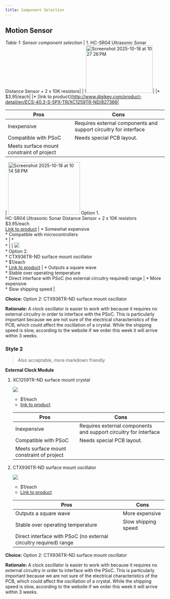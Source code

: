 ```yaml
---
title: Component Selection 
---
```


## Motion Sensor 

*Table 1: Sensor component selection*
                                                                                                      | 1. HC-SR04 Ultrasonic Sonar Distance Sensor + 2 x 10K resistors|
|  !<img width="211" height="150" alt="Screenshot 2025-10-18 at 10 27 26 PM" src="https://github.com/user-attachments/assets/7abf2537-c9ea-4a8d-bb97-12026be9bb76" />|
|* $3.95/each|
|* [link to product](http://www.digikey.com/product-detail/en/ECS-40.3-S-5PX-TR/XC1259TR-ND/827366|

| Pros                                      | Cons                                                             |
| ----------------------------------------- | ---------------------------------------------------------------- |
| Inexpensive                               | Requires external components and support circuitry for interface |
| Compatible with PSoC                      | Needs special PCB layout.                                        |
| Meets surface mount constraint of project |

| <img width="227" height="165" alt="Screenshot 2025-10-18 at 10 14 58 PM" src="https://github.com/user-attachments/assets/998a6734-bea9-4854-819e-57fa030f43fc" /> 
Option 1.<br> HC-SR04 Ultrasonic Sonar Distance Sensor + 2 x 10K resistors <br>$3.95/each<br>[Link to product]([http://www.digikey.com/product-detail/en/ECS-40.3-S-5PX-TR/XC1259TR-ND/827366](https://www.digikey.com/en/products/detail/adafruit-industries-llc/3942/9658069))                 | \* Somewhat expensive <br>\* Compatible with microcontrollers<br>\*                                               | \* <br>\*  |
| ![](image3.png)<br>\* Option 2. <br>\* CTX936TR-ND surface mount oscillator <br>\* $1/each <br>\* [Link to product](http://www.digikey.com/product-detail/en/636L3I001M84320/CTX936TR-ND/2292940) | \* Outputs a square wave <br>\* Stable over operating temperature <br> \* Direct interface with PSoC (no external circuitry required) range | * More expensive <br>\* Slow shipping speed                                                         |

**Choice:** Option 2: CTX936TR-ND surface mount oscillator

**Rationale:** A clock oscillator is easier to work with because it requires no external circuitry in order to interface with the PSoC. This is particularly important because we are not sure of the electrical characteristics of the PCB, which could affect the oscillation of a crystal. While the shipping speed is slow, according to the website if we order this week it will arrive within 3 weeks.

### Style 2

> Also acceptable, more markdown friendly

**External Clock Module**

1. XC1259TR-ND surface mount crystal

    ![](image1.png)

    * $1/each
    * [link to product](http://www.digikey.com/product-detail/en/ECS-40.3-S-5PX-TR/XC1259TR-ND/827366)

    | Pros                                      | Cons                                                             |
    | ----------------------------------------- | ---------------------------------------------------------------- |
    | Inexpensive                               | Requires external components and support circuitry for interface |
    | Compatible with PSoC                      | Needs special PCB layout.                                        |
    | Meets surface mount constraint of project |

1. CTX936TR-ND surface mount oscillator

    ![](image3.png)

    * $1/each
    * [Link to product](http://www.digikey.com/product-detail/en/636L3I001M84320/CTX936TR-ND/2292940)

    | Pros                                                              | Cons                |
    | ----------------------------------------------------------------- | ------------------- |
    | Outputs a square wave                                             | More expensive      |
    | Stable over operating temperature                                 | Slow shipping speed |
    | Direct interface with PSoC (no external circuitry required) range |

**Choice:** Option 2: CTX936TR-ND surface mount oscillator

**Rationale:** A clock oscillator is easier to work with because it requires no external circuitry in order to interface with the PSoC. This is particularly important because we are not sure of the electrical characteristics of the PCB, which could affect the oscillation of a crystal. While the shipping speed is slow, according to the website if we order this week it will arrive within 3 weeks.
